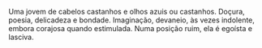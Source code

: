 Uma jovem de cabelos castanhos e olhos azuis ou castanhos. Doçura, poesia,
delicadeza e bondade. Imaginação, devaneio, às vezes indolente, embora
corajosa quando estimulada. Numa posição ruim, ela é egoísta e lasciva.

